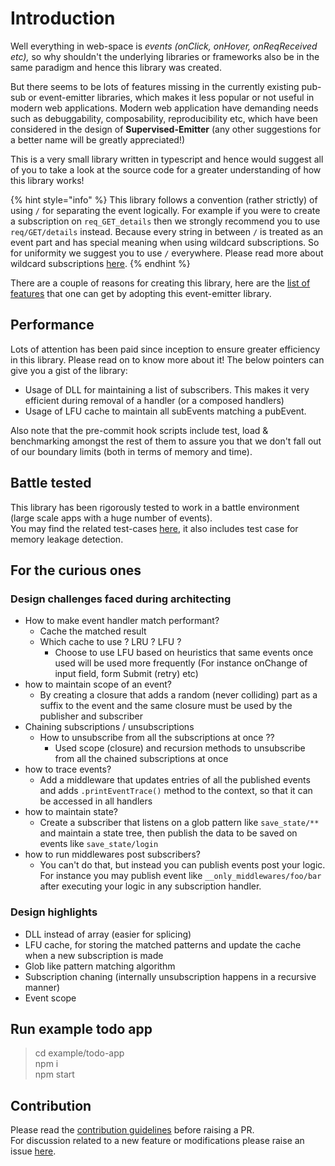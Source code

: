 # Introduction

Well everything in web-space is _events \(onClick, onHover, onReqReceived etc\),_ so why shouldn't the underlying libraries or frameworks also be in the same paradigm and hence this library was created. 

But there seems to be lots of features missing in the currently existing pub-sub or event-emitter libraries, which makes it less popular or not useful in modern web applications. Modern web application have demanding needs such as debuggability, composability, reproducibility etc, which have been considered in the design of **Supervised-Emitter** \(any other suggestions for a better name will be greatly appreciated!\)

This is a very small library written in typescript and hence would suggest all of you to take a look at the source code for a greater understanding of how this library works!

{% hint style="info" %}
This library follows a convention \(rather strictly\) of using `/` for separating the event logically. For example if you were to create a subscription on `req_GET_details` then we strongly recommend you to use `req/GET/details` instead. Because every string in between `/` is treated as an event part and has special meaning when using wildcard subscriptions. So for uniformity we suggest you to use `/` everywhere. Please read more about wildcard subscriptions [here](wildcard-subscriptions.md).
{% endhint %}

There are a couple of reasons for creating this library, here are the [list of features](features.md) that one can get by adopting this event-emitter library.

## Performance

Lots of attention has been paid since inception to ensure greater efficiency in this library. Please read on to know more about it! The below pointers can give you a gist of the library:

* Usage of DLL for maintaining a list of subscribers. This makes it very efficient during removal of a handler \(or a composed handlers\)
* Usage of LFU cache to maintain all subEvents matching a pubEvent.

Also note that the pre-commit hook scripts include test, load & benchmarking amongst the rest of them to assure you that we don't fall out of our boundary limits \(both in terms of memory and time\).

## Battle tested

This library has been rigorously tested to work in a battle environment \(large scale apps with a huge number of events\).  
You may find the related test-cases [here](https://github.com/AkashBabu/supervised-emitter/blob/master/load/load-test.ts), it also includes test case for memory leakage detection.

## For the curious ones

### Design challenges faced during architecting

* How to make event handler match performant? 
  * Cache the matched result
  * Which cache to use ? LRU ? LFU ?
    * Choose to use LFU based on heuristics that same events once used will be used more frequently \(For instance onChange of input field, form Submit \(retry\) etc\)
* how to maintain scope of an event?
  * By creating a closure that adds a random \(never colliding\) part as a suffix to the event and the same closure must be used by the publisher and subscriber
* Chaining subscriptions / unsubscriptions
  * How to unsubscribe from all the subscriptions at once ??
    * Used scope \(closure\) and recursion methods to unsubscribe from all the chained subscriptions at once
* how to trace events?
  * Add a middleware that updates entries of all the published events and adds `.printEventTrace()` method to the context, so that it can be accessed in all handlers
* how to maintain state?
  * Create a subscriber that listens on a glob pattern like `save_state/**` and maintain a state tree, then publish the data to be saved on events like `save_state/login`
* how to run middlewares post subscribers?
  * You can't do that, but instead you can publish events post your logic. For instance you may publish event like `__only_middlewares/foo/bar` after executing your logic in any subscription handler.

### Design highlights

* DLL instead of array \(easier for splicing\)
* LFU cache, for storing the matched patterns and update the cache when a new subscription is made
* Glob like pattern matching algorithm
* Subscription chaning \(internally unsubscription happens in a recursive manner\)
* Event scope

## Run example todo app

> cd example/todo-app  
> npm i  
> npm start

## Contribution
Please read the [contribution guidelines](https://github.com/AkashBabu/supervised-emitter/blob/master/CONTRIBUTING.md) before raising a PR.  
For discussion related to a new feature or modifications please raise an issue [here](https://github.com/AkashBabu/supervised-emitter/issues).
